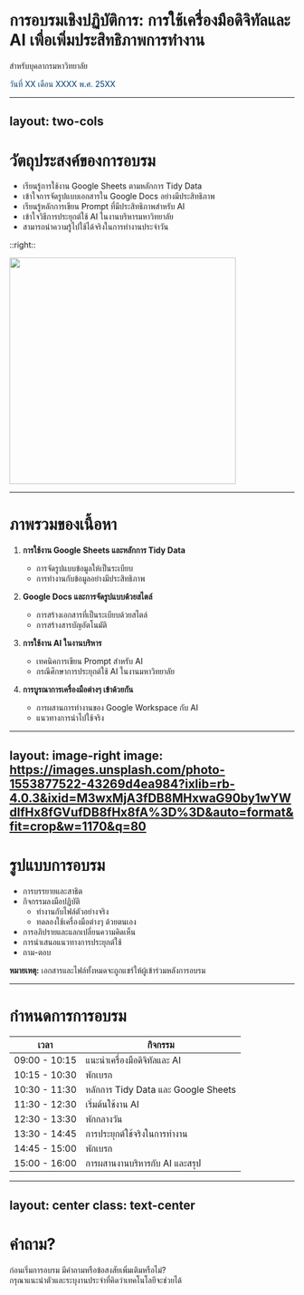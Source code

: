 # การอบรมเชิงปฏิบัติการ: การใช้เครื่องมือดิจิทัลและ AI เพื่อเพิ่มประสิทธิภาพการทำงาน

สำหรับบุคลากรมหาวิทยาลัย

<div class="absolute bottom-10">
  <span class="font-700" style="color: #003C71;">
    วันที่ XX เดือน XXXX พ.ศ. 25XX
  </span>
</div>

<!--
เกริ่นนำเกี่ยวกับการเข้าสู่ยุคเทคโนโลยีดิจิทัลและความสำคัญของการปรับตัว
-->

---
layout: two-cols
---

# วัตถุประสงค์ของการอบรม

<v-clicks>

- เรียนรู้การใช้งาน Google Sheets ตามหลักการ Tidy Data
- เข้าใจการจัดรูปแบบเอกสารใน Google Docs อย่างมีประสิทธิภาพ
- เรียนรู้หลักการเขียน Prompt ที่มีประสิทธิภาพสำหรับ AI
- เข้าใจวิธีการประยุกต์ใช้ AI ในงานบริหารมหาวิทยาลัย
- สามารถนำความรู้ไปใช้ได้จริงในการทำงานประจำวัน

</v-clicks>

::right::

<div class="flex justify-center items-center h-full">
  <img src="https://images.unsplash.com/photo-1516321318423-f06f85e504b3?ixlib=rb-4.0.3&ixid=M3wxMjA3fDB8MHxwaG90by1wYWdlfHx8fGVufDB8fHx8fA%3D%3D&auto=format&fit=crop&w=1170&q=80" class="rounded-lg shadow-xl" width="400" />
</div>

---

# ภาพรวมของเนื้อหา

<v-clicks>

1. **การใช้งาน Google Sheets และหลักการ Tidy Data**
   - การจัดรูปแบบข้อมูลให้เป็นระเบียบ
   - การทำงานกับข้อมูลอย่างมีประสิทธิภาพ

2. **Google Docs และการจัดรูปแบบด้วยสไตล์**
   - การสร้างเอกสารที่เป็นระเบียบด้วยสไตล์
   - การสร้างสารบัญอัตโนมัติ

3. **การใช้งาน AI ในงานบริหาร**
   - เทคนิคการเขียน Prompt สำหรับ AI
   - กรณีศึกษาการประยุกต์ใช้ AI ในงานมหาวิทยาลัย

4. **การบูรณาการเครื่องมือต่างๆ เข้าด้วยกัน**
   - การผสานการทำงานของ Google Workspace กับ AI
   - แนวทางการนำไปใช้จริง

</v-clicks>

---
layout: image-right
image: https://images.unsplash.com/photo-1553877522-43269d4ea984?ixlib=rb-4.0.3&ixid=M3wxMjA3fDB8MHxwaG90by1wYWdlfHx8fGVufDB8fHx8fA%3D%3D&auto=format&fit=crop&w=1170&q=80
---

# รูปแบบการอบรม

<v-clicks>

- การบรรยายและสาธิต
- กิจกรรมลงมือปฏิบัติ
  - ทำงานกับไฟล์ตัวอย่างจริง
  - ทดลองใช้เครื่องมือต่างๆ ด้วยตนเอง
- การอภิปรายและแลกเปลี่ยนความคิดเห็น
- การนำเสนอแนวทางการประยุกต์ใช้
- ถาม-ตอบ

</v-clicks>

<div v-click class="mt-8 p-4 bg-blue-100 rounded-lg border-l-4 border-blue-500">
<strong>หมายเหตุ:</strong> เอกสารและไฟล์ทั้งหมดจะถูกแชร์ให้ผู้เข้าร่วมหลังการอบรม
</div>

---

# กำหนดการการอบรม

<v-clicks>

| เวลา | กิจกรรม |
|------|---------|
| 09:00 - 10:15 | แนะนำเครื่องมือดิจิทัลและ AI |
| 10:15 - 10:30 | พักเบรก |
| 10:30 - 11:30 | หลักการ Tidy Data และ Google Sheets |
| 11:30 - 12:30 | เริ่มต้นใช้งาน AI |
| 12:30 - 13:30 | พักกลางวัน |
| 13:30 - 14:45 | การประยุกต์ใช้จริงในการทำงาน |
| 14:45 - 15:00 | พักเบรก |
| 15:00 - 16:00 | การผสานงานบริหารกับ AI และสรุป |

</v-clicks>

---
layout: center
class: text-center
---

# คำถาม?

<div class="mt-12">
ก่อนเริ่มการอบรม มีคำถามหรือข้อสงสัยเพิ่มเติมหรือไม่?
</div>

<div v-click class="mt-8 text-lg">
กรุณาแนะนำตัวและระบุงานประจำที่คิดว่าเทคโนโลยีจะช่วยได้
</div>